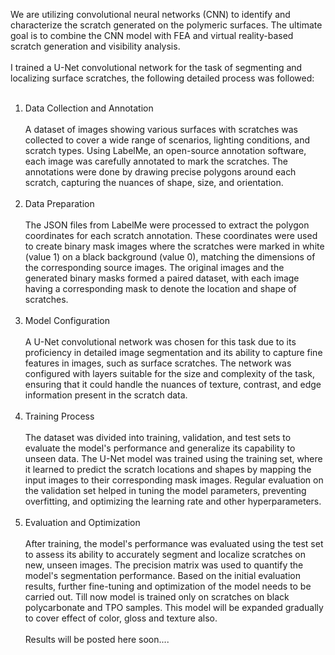 We are utilizing convolutional neural networks (CNN) to identify and characterize the scratch generated on the polymeric surfaces. The ultimate goal is to combine the CNN model with FEA and virtual reality-based scratch generation and visibility analysis.
<br><br>
I trained a U-Net convolutional network for the task of segmenting and localizing surface scratches, the following detailed process was followed:
<br><br>
1. Data Collection and Annotation
<br><br>
A dataset of images showing various surfaces with scratches was collected to cover a wide range of scenarios, lighting conditions, and scratch types.
Using LabelMe, an open-source annotation software, each image was carefully annotated to mark the scratches. The annotations were done by drawing precise polygons around each scratch, capturing the nuances of shape, size, and orientation.
<br><br>
2. Data Preparation
<br><br>
The JSON files from LabelMe were processed to extract the polygon coordinates for each scratch annotation.
These coordinates were used to create binary mask images where the scratches were marked in white (value 1) on a black background (value 0), matching the dimensions of the corresponding source images.
The original images and the generated binary masks formed a paired dataset, with each image having a corresponding mask to denote the location and shape of scratches.
<br><br>
3. Model Configuration
<br><br>
A U-Net convolutional network was chosen for this task due to its proficiency in detailed image segmentation and its ability to capture fine features in images, such as surface scratches.
The network was configured with layers suitable for the size and complexity of the task, ensuring that it could handle the nuances of texture, contrast, and edge information present in the scratch data.
<br><br>
4. Training Process
<br><br>
The dataset was divided into training, validation, and test sets to evaluate the model's performance and generalize its capability to unseen data.
The U-Net model was trained using the training set, where it learned to predict the scratch locations and shapes by mapping the input images to their corresponding mask images.
Regular evaluation on the validation set helped in tuning the model parameters, preventing overfitting, and optimizing the learning rate and other hyperparameters.
<br><br>
5. Evaluation and Optimization
<br><br>
After training, the model's performance was evaluated using the test set to assess its ability to accurately segment and localize scratches on new, unseen images.
The precision matrix was used to quantify the model's segmentation performance.
Based on the initial evaluation results, further fine-tuning and optimization of the model needs to be carried out. Till now model is trained only on scratches on black polycarbonate and TPO samples. This model will be expanded gradually to cover effect of color, gloss and texture also.
<br><br>
Results will be posted here soon....







